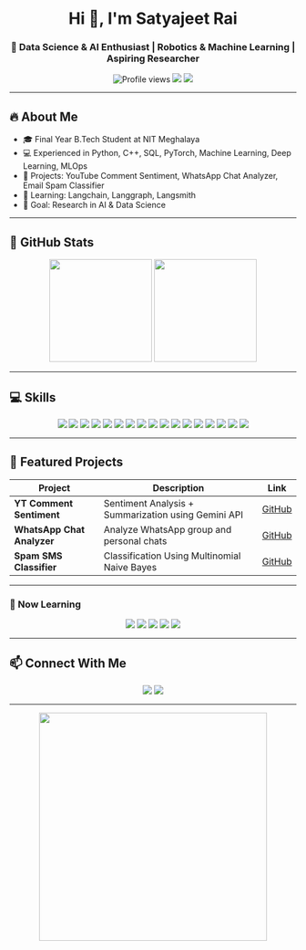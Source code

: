<!--
    GitHub Profile README for Satyajeet Rai
    Features: Stats, Skills, Projects, Contact, Colorful Badges, Aesthetic Layout
-->

<h1 align="center">Hi 👋, I'm Satyajeet Rai</h1>
<h3 align="center">🚀 Data Science & AI Enthusiast | Robotics & Machine Learning | Aspiring Researcher</h3>

<p align="center">
  <img src="https://komarev.com/ghpvc/?username=satyajeetrai007&color=brightgreen" alt="Profile views" />
  <img src="https://img.shields.io/badge/Status-Open%20for%20Collaboration-brightgreen" />
  <img src="https://img.shields.io/badge/🌎-Portfolio-blue" />
</p>

---

## 🔥 About Me
- 🎓 Final Year B.Tech Student at NIT Meghalaya  
- 💻 Experienced in Python, C++, SQL, PyTorch, Machine Learning, Deep Learning, MLOps  
- 🤖 Projects: YouTube Comment Sentiment, WhatsApp Chat Analyzer, Email Spam Classifier  
- 🌱 Learning: Langchain, Langgraph, Langsmith  
- 🎯 Goal: Research in AI & Data Science  

---

## 🌈 GitHub Stats
<p align="center">
  <img height="180em" src="https://github-readme-stats.vercel.app/api?username=satyajeetrai007&show_icons=true&theme=radical&count_private=true" />
  <img height="180em" src="https://github-readme-stats.vercel.app/api/top-langs/?username=satyajeetrai007&layout=compact&theme=radical&exclude_repo=robot-project" />
</p>


---

## 💻 Skills
<p align="center">

<!-- Programming Languages -->
<img src="https://img.shields.io/badge/Python-3.11-blue?style=for-the-badge&logo=python&logoColor=white" />
<img src="https://img.shields.io/badge/C++-11-yellow?style=for-the-badge&logo=c%2B%2B&logoColor=white" />
<img src="https://img.shields.io/badge/SQL-lightgrey?style=for-the-badge&logo=mysql&logoColor=white" />

<!-- Core CS & Math -->
<img src="https://img.shields.io/badge/DSA-red?style=for-the-badge" />
<img src="https://img.shields.io/badge/OOP-orange?style=for-the-badge" />
<img src="https://img.shields.io/badge/Statistics-blueviolet?style=for-the-badge" />
<img src="https://img.shields.io/badge/Linear_Algebra-green?style=for-the-badge" />
<img src="https://img.shields.io/badge/Probability-yellow?style=for-the-badge" />
<img src="https://img.shields.io/badge/Calculus-pink?style=for-the-badge" />

<!-- AI / ML Frameworks -->
<img src="https://img.shields.io/badge/PyTorch-orange?style=for-the-badge&logo=pytorch&logoColor=white" />
<img src="https://img.shields.io/badge/OpenCV-4.8-blue?style=for-the-badge&logo=opencv&logoColor=white" />
<img src="https://img.shields.io/badge/Deep_Learning-red?style=for-the-badge" />
<img src="https://img.shields.io/badge/Machine_Learning-green?style=for-the-badge" />
<img src="https://img.shields.io/badge/MLOps-purple?style=for-the-badge" />

<!-- Tools -->
<img src="https://img.shields.io/badge/Git-F05032?style=for-the-badge&logo=git&logoColor=white" />
<img src="https://img.shields.io/badge/VSCode-0078d7?style=for-the-badge&logo=visual-studio-code&logoColor=white" />
<img src="https://img.shields.io/badge/Flask-red?style=for-the-badge" />

</p>

---

## 🌟 Featured Projects
| Project | Description | Link |
|---------|-------------|------|
| **YT Comment Sentiment** | Sentiment Analysis + Summarization using Gemini API| [GitHub](https://github.com/satyajeetrai007/Youtube-Comment-Sentiment-Analysis) |
| **WhatsApp Chat Analyzer** | Analyze WhatsApp group and personal chats | [GitHub](https://github.com/satyajeetrai007/Whatsapp-chat-analyzer-MultiFormat) |
| **Spam SMS Classifier** |Classification Using Multinomial Naive Bayes | [GitHub](https://github.com/satyajeetrai007/SMS-Spam-Classifier) |

---

### 🌱 Now Learning
<p align="center">
  <img src="https://img.shields.io/badge/Langchain-%23FF6F61?style=for-the-badge&logo=python&logoColor=white" />
  <img src="https://img.shields.io/badge/Langgraph-%2300CFFF?style=for-the-badge&logo=python&logoColor=white" />
  <img src="https://img.shields.io/badge/Langsmith-%23FFCB05?style=for-the-badge&logo=python&logoColor=white" />
  <img src="https://img.shields.io/badge/Advanced_ML-%23C70039?style=for-the-badge&logo=tensorflow&logoColor=white" />
  <img src="https://img.shields.io/badge/IoT_Robotics-%2300A86B?style=for-the-badge&logo=arduino&logoColor=white" />
</p>

---

## 📫 Connect With Me
<p align="center">
  <a href="https://www.linkedin.com/in/satyajeet-rai-336617257/"><img src="https://img.shields.io/badge/LinkedIn-0077B5?style=for-the-badge&logo=linkedin&logoColor=white"/></a>
  <a href="mailto:satyajeet0@gmail.com"><img src="https://img.shields.io/badge/Email-D14836?style=for-the-badge&logo=gmail&logoColor=white"/></a>
</p>

---

<p align="center">
  <img src="https://media.giphy.com/media/3o7abB06u9bNzA8lu8/giphy.gif" width="400"/>
</p>
